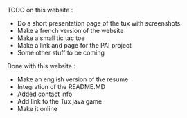 TODO on this website :

- Do a short presentation page of the tux with screenshots
- Make a french version of the website
- Make a small tic tac toe
- Make a link and page for the PAI project
- Some other stuff to be coming


Done with this website :

- Make an english version of the resume
- Integration of the README.MD
- Added contact info
- Add link to the Tux java game
- Make it online
